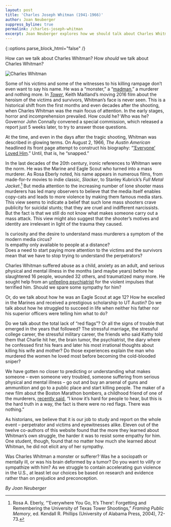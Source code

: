 ```yaml
---
layout: post
title: 'Charles Joseph Whitman (1941-1966)'
author: Joan Neuberger
suppress_byline: true
permalink: /charles-joseph-whitman
excerpt: Joan Neuberger explores how we should talk about Charles Whitman.
---
```

<div class="white bar"><div class="container"><div class="col-sm-12 col-md-10 col-md-offset-1 col-lg-8 col-lg-offset-2 post-content">
{::options parse_block_html="false" /}

How can we talk about Charles Whitman? How _should_ we talk about Charles Whitman?

<div class="floated-image">
  <img src="{{ site.baseurl }}/images/posts/neuberger/charles-whitman.jpg" alt="Charles Whitman" />
</div>

Some of his victims and some of the witnesses to his killing rampage don’t even want to say his name. He was a “monster,” a “[madman][madman],” a murderer and nothing more. In [_Tower_][tower], Keith Maitland’s moving 2016 film about the heroism of the victims and survivors, Whitman’s face is never seen. This is a historical shift from the first months and even decades after the shooting, when Charles Whitman was the main focus of attention.  In the early stages, horror and incomprehension prevailed. How could he? Who was he? Governor John Connally convened a special commission, which released a report just 5 weeks later, to try to answer those questions.

At the time, and even in the days after the tragic shooting, Whitman was described in glowing terms. On August 2, 1966, _The Austin American_ headlined its front page attempt to construct his biography: “[’Everyone’ Loved Him][newspaper].” Until, that is, he “snapped.”

In the last decades of the 20th century, ironic references to Whitman were the norm. He was the Marine and Eagle Scout  who turned into a mass murderer. As Rosa Eberly noted, his name appears in numerous films, from made-for-tv movies to indie classic, _Slacker_, to Stanley Kubrick’s _Full Metal Jacket_.[^1] But media attention to the increasing number of lone shooter mass murderers has led many observers to believe that the media itself enables copy-cats and leads to more violence by making them famous media stars. This view seems to indicate a belief that such lone mass shooters crave publicity for suicidal stunts; that they are cruel and indifferent narcissists. But the fact is that we still do not know what makes someone carry out a mass attack. This view might also suggest that the shooter’s motives and identity are irrelevant in light of the trauma they caused.

Is curiosity and the desire to understand mass murderers a symptom of the modern media circus?    
Is empathy only available to people at a distance?     
Does a need to start paying more attention to the victims and the survivors mean that we have to stop trying to understand the perpetrators?

Charles Whitman suffered abuse as a child, anxiety as an adult, and serious physical and mental illness in the months (and maybe years) before he slaughtered 16 people, wounded 32 others, and traumatized many more.  He sought help from an [unfeeling psychiatrist][madman] for the violent impulses that terrified him.  Should we spare some sympathy for him?

Or, do we talk about how he was an Eagle Scout at age 12? How he excelled in the Marines and received a prestigious scholarship to UT Austin? Do we talk about how he struggled to succeed in life when neither his father nor his superior officers were telling him what to do?

Do we talk about the total lack of “red flags”? Or all the signs of trouble that emerged in the years that followed? The stressful marriage, the stressful college career, the stressful military career, the friends who said Kathy told them that Charlie hit her, the brain tumor, the psychiatrist, the diary where he confessed first his fears and later his most irrational thoughts about killing his wife and mother? Do those experiences explain the man who murdered the women he loved most before becoming the cold-blooded sniper?

We have gotten no closer to predicting or understanding what makes someone – even someone very troubled, someone suffering from serious physical and mental illness – go out and buy an arsenal of guns and ammunition and go to a public place and start killing people.  The maker of a new film about the Boston Marathon bombers, a childhood friend of one of the murderers, [recently said][boston], “I know it’s hard for people to hear, but this is the hard truth in a way, the fact is there were no red flags. There was nothing.”

As historians, we believe that it is our job to study and report on the whole event – perpetrator and victims and eyewitnesses alike. Eleven out of the twelve co-authors of this website found that the more they learned about Whitman’s own struggle, the harder it was to resist some empathy for him. One student, though, found that no matter how much she learned about Whitman, he did not elicit any of her sympathy.

Was Charles Whitman a monster or sufferer? Was he a sociopath or mentally ill, or was his brain deformed by a tumor? Do you want to vilify or sympathize with him?  As we struggle to contain accelerating gun violence in the U.S., at least let our choices be based on research and evidence rather than on prejudice and preconception.

_By Joan Neuberger_

</div></div></div>

[^1]: Rosa A. Eberly, “’Everywhere You Go, It’s There’: Forgetting and Remembering the University of Texas Tower Shootings,” _Framing Public Memory_, ed. Kendall R. Phillips (University of Alabama Press, 2004), 72-73.

[madman]: http://www.texasmonthly.com/articles/the-madman-on-the-tower/
[tower]: http://www.towerdocumentary.com
[newspaper]: /how-austin-newspapers-covered-the-shooting
[boston]: http://www.wbur.org/hereandnow/2016/04/22/jahar-film-kanno-youngs-hayes
